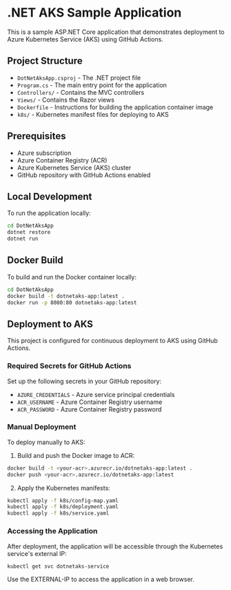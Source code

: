 # .NET AKS Sample Application

This is a sample ASP.NET Core application that demonstrates deployment to Azure Kubernetes Service (AKS) using GitHub Actions.

## Project Structure

- `DotNetAksApp.csproj` - The .NET project file
- `Program.cs` - The main entry point for the application
- `Controllers/` - Contains the MVC controllers
- `Views/` - Contains the Razor views
- `Dockerfile` - Instructions for building the application container image
- `k8s/` - Kubernetes manifest files for deploying to AKS

## Prerequisites

- Azure subscription
- Azure Container Registry (ACR)
- Azure Kubernetes Service (AKS) cluster
- GitHub repository with GitHub Actions enabled

## Local Development

To run the application locally:

```bash
cd DotNetAksApp
dotnet restore
dotnet run
```

## Docker Build

To build and run the Docker container locally:

```bash
cd DotNetAksApp
docker build -t dotnetaks-app:latest .
docker run -p 8080:80 dotnetaks-app:latest
```

## Deployment to AKS

This project is configured for continuous deployment to AKS using GitHub Actions.

### Required Secrets for GitHub Actions

Set up the following secrets in your GitHub repository:

- `AZURE_CREDENTIALS` - Azure service principal credentials
- `ACR_USERNAME` - Azure Container Registry username
- `ACR_PASSWORD` - Azure Container Registry password

### Manual Deployment

To deploy manually to AKS:

1. Build and push the Docker image to ACR:
```bash
docker build -t <your-acr>.azurecr.io/dotnetaks-app:latest .
docker push <your-acr>.azurecr.io/dotnetaks-app:latest
```

2. Apply the Kubernetes manifests:
```bash
kubectl apply -f k8s/config-map.yaml
kubectl apply -f k8s/deployment.yaml
kubectl apply -f k8s/service.yaml
```

### Accessing the Application

After deployment, the application will be accessible through the Kubernetes service's external IP:

```bash
kubectl get svc dotnetaks-service
```

Use the EXTERNAL-IP to access the application in a web browser.